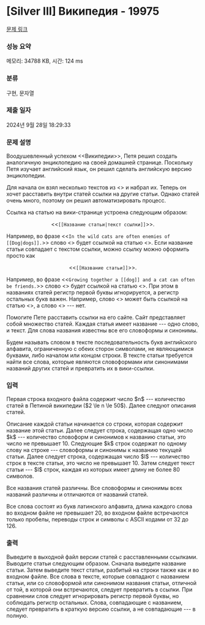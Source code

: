 # [Silver III] Википедия - 19975 

[문제 링크](https://www.acmicpc.net/problem/19975) 

### 성능 요약

메모리: 34788 KB, 시간: 124 ms

### 분류

구현, 문자열

### 제출 일자

2024년 9월 28일 18:29:33

### 문제 설명

<p>Воодушевленный успехом <<Википедии>>, Петя решил создать аналогичную энциклопедию на своей домашней странице. Поскольку Петя изучает английский язык, он решил сделать английскую версию энциклопедии.</p>

<p>Для начала он взял несколько текстов из <<Encyclopedia Britannica>> и набрал их. Теперь он хочет расставить внутри статей ссылки на другие статьи. Однако статей очень много, поэтому он решил автоматизировать процесс.</p>

<p>Ссылка на статью на вики-странице устроена следующим образом: </p>

<p style="text-align: center;"><<<code>[[Название статьи|текст ссылки]]</code>>>.</p>

<p>Например, во фразе <<<code>In the wild cats are often enemies of [[Dog|dogs]].</code>>> слово <<dogs>> будет ссылкой на статью <<Dog>>. Если название статьи совпадает с текстом ссылки, можно ссылку можно оформить просто как</p>

<p style="text-align: center;"><<<code>[[Название статьи]]</code>>>.</p>

<p>Например, во фразе <<<code>Growing together a [[dog]] and a cat can often be friends.</code>>> слово <<dog>> будет ссылкой на статью <<dog>>. При этом в названиях статей регистр первой буквы игнорируется, а регистр остальных букв важен. Например, слово <<dog>> может быть ссылкой на статью <<Dog>>, а слово <<DOG>> --- нет.</p>

<p>Помогите Пете расставить ссылки на его сайте. Сайт представляет собой множество статей. Каждая статья имеет название --- одно слово, и текст. Для слова названия известны все его словоформы и синонимы.</p>

<p>Будем называть словом в тексте последовательность букв английского алфавита, ограниченную с обеих сторон символами, не являющимися буквами, либо началом или концом строки. В тексте статьи требуется найти все слова, которые являются словоформами или синонимами названий других статей и превратить их в вики-ссылки.</p>

### 입력 

 <p>Первая строка входного файла содержит число $n$ --- количество статей в Петиной википедии ($2 \le n \le 50$). Далее следуют описания статей.</p>

<p>Описание каждой статьи начинается со строки, которая содержит название этой статьи. Далее следует строка, содержащая одно число $k$ --- количество словоформ и синонимов к названию статьи, это число не превышает 10. Следующие $k$ строк содержат по одному слову на строке --- словоформы и синонимы к названию текущей статьи. Далее следует строка, содержащая число $l$ --- количество строк в тексте статьи, это число не превышает 10. Затем следует текст статьи --- $l$ строк, каждая из которых имеет длину не более 80 символов.</p>

<p>Все названия статей различны. Все словоформы и синонимы всех названий различны и отличаются от названий статей.</p>

<p>Все слова состоят из букв латинского алфавита, длина каждого слова во входном файле не превышает 20, во входном файле встречаются только пробелы, переводы строк и символы с ASCII кодами от 32 до 126.</p>

### 출력 

 <p>Выведите в выходной файл версии статей с расставленными ссылками. Выводите статьи следующим образом. Сначала выведите название статьи. Затем выведите текст статьи, разбитый на строки также как и во входном файле. Все слова в тексте, которые совпадают с названием статьи, или со словоформой или синонимом названия статьи, отличной от той, в которой они встречаются, следует превратить в ссылки. При сравнении слов следует игнорировать регистр первой буквы, но соблюдать регистр остальных. Слова, совпадающие с названием, следует превратить в краткую версию ссылки, а не совпадающие --- в полную.</p>

